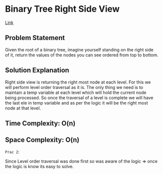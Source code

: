 # Binary Tree Right Side View

[Link](https://leetcode.com/problems/binary-tree-right-side-view/)

## Problem Statement

Given the root of a binary tree, imagine yourself standing on the right side of it, return the values of the nodes you can see ordered from top to bottom.

## Solution Explanation

Right side view is returning the right most node at each level. For this we will perform level order traversal as it is. The only thing we need is to maintain a temp variable at each level which will hold the current node being processed. So once the traversal of a level is complete we will have the last ele in temp variable and as per the logic it will be the right most node at that level.

## Time Complexity: O(n)

## Space Complexity: O(n)

`Prac 2`:

Since Level order traversal was done first so was aware of the logic => once the logic is know its easy to solve.
